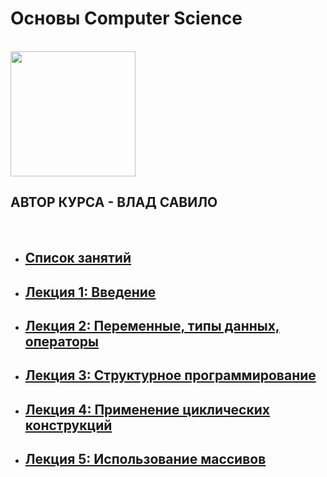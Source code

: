 <p align="center">
  <h1>Основы Computer Science</h1>
  <br/>
  <img width="200" src="https://www.dist.it-academy.by/local/images/logo.svg"/></a>
  <br>
  <h2>АВТОР КУРСА - ВЛАД САВИЛО</h2>
  <br>
</p>

* ## [Список занятий](https://vladsav.github.io/it-academy-computer-science/)
* ## [Лекция 1: Введение](https://vladsav.github.io/it-academy-computer-science/lesson-1.html)
* ## [Лекция 2: Переменные, типы данных, операторы](https://vladsav.github.io/it-academy-computer-science/lesson-2.html)
* ## [Лекция 3: Структурное программирование](https://vladsav.github.io/it-academy-computer-science/lesson-3.html)
* ## [Лекция 4: Применение циклических конструкций](https://vladsav.github.io/it-academy-computer-science/lesson-4.html)
* ## [Лекция 5: Использование массивов](https://vladsav.github.io/it-academy-computer-science/lesson-5.html)
